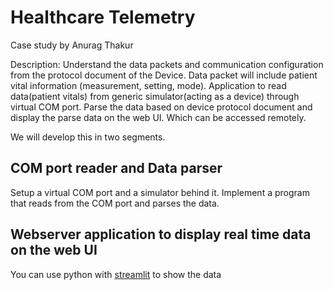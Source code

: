 # Healthcare Telemetry

Case study by Anurag Thakur

Description:
Understand the data packets and communication configuration from the protocol document of the Device. Data packet will include patient vital information (measurement, setting, mode). Application to read data(patient vitals) from generic simulator(acting as a device) through virtual COM port. Parse the data based on device protocol document and display the parse data on the web UI. Which can be accessed remotely.
 
We will develop this in two segments.

## COM port reader and Data parser

Setup a virtual COM port and a simulator behind it. Implement a program that reads from the COM port and parses the data.

## Webserver application to display real time data on the web UI

You can use python with [streamlit](https://docs.streamlit.io/en/stable/) to show the data
